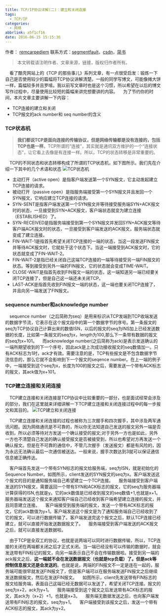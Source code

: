```yaml
---
title: TCP/IP协议详解(二)：建立和关闭连接
tags:
  - TCP/IP
categories:
  - 网络
abbrlink: a5f1cf16
date: 2016-06-15 15:15:36
---
```

作者： [remcarpediem](http://ztelur.github.io/)
联系方式：[segmentfault](https://segmentfault.com/u/remcarpediem)，[csdn](http://blog.csdn.net/u012422440)，[简书](http://www.jianshu.com/users/481d9f540fb9/latest_articles)
>本文转载请注明作者、文章来源，链接，版权归作者所有。

&emsp;看了酷壳网站上的《TCP 的那些事儿》系列文章，有一点很受启发：锻炼一下自己是否使用较少的篇幅将TCP协议讲解清楚。一般的同学写博文，可能像摊大饼一样，篇幅较多并且罗嗦。我以前写文章时也是这个习惯，所以希望在以后的博文写作过程中，尽量使用比较短的篇幅来讲完想要讲的内容。
&emsp;为了节约你的时间，本片文章主要讲解一下内容：

- TCP连接的建立和关闭
- TCP报文的ack number和 seq number的含义

### **TCP状态机**
> **我们都说TCP是面向连接的传输协议，但是网络传输都是没有连接的，包括TCP也是一样**。TCP所谓的“连接”，其实就是通讯双方维护的一个“连接状态”，让它看上去像是有连接一样。所以，TCP的状态转移是非常重要的。

&emsp;TCP的不同状态和状态转移构成了所谓的TCP状态机，如下图所示。我们先在介绍一下其中的几个术语和状态
![TCP状态机](http://7xrxif.com1.z0.glb.clouddn.com/20160615-TCP/IP-tcpfsm.png)
- 主动打开（active open）是指客户端发送第一个SYN报文，它主动发起建立TCP连接的请求。
- 被动打开（passive open）是指服务端接受第一个SYN报文并且发回一个SYN报文，它响应建立TCP连接的请求。
- SYN-SENT是指客户端发送第一个SYN报文并等待接受服务端SYN+ACK报文时的状态，一旦接受到SYN+ACK报文，客户端状态就变为建立连接（ESTABLISHED）了。
- SYN-RECEIVED是指服务端接受到第一个SYN报文并发回SYN+ACK报文等待客户端ACK报文时的状态，一旦接受到客户端发送的ACK报文，服务端状态就变成了建立连接。
- FIN-WAIT-1是指首先希望关闭TCP连接的一端的状态，当这一段发送FIN报文并等待ACK报文时，它就处于这个状态下。当这一端接受到ACK报文时，它的状态就变成了FIN-WAIT-2。
- FIN-WAIT-2是指已经关闭自己这端TCP连接的一端等待接受另一端FIN报文的状态。等到接受到另外一端的FIN报文，它的状态就会变成TIME-WAIT。
- CLOSE-WAIT是指首先收到FIN报文一端的状态，这一端知道另一端已经要关闭TCP连接了，但是自己这一端还未关闭TCP。
- LAST-ACK是指首先收到FIN报文一端的状态，这一端也要关闭TCP连接了，并且向另一端发送了FIN报文。
### **sequence number和acknowledge number**
&emsp;sequence number（之后简称为seq）是用来标识从TCP发端到TCP收端发送的数据字节流，它表示在这个报文段中的第一个数据字节的序号。第一条报文的seq为TCP协议自己计算出来的数值ISN，以后的报文的seq为INS加上已经发送数据的长度，比如第一条报文的seq为x，length为100,那么下一条带有数据的报文的seq为x+101。
&emsp;而acknowledge number(之后简称为ack)是表示发送确认的一端所期望收到的下一个序号，因此ack是上次成功接收报文的seq数值加一。只有ACK标志为1时，ack才有效。需要注意的是，TCP有些报文是不包含数据字节流信息的，那么它就不会影响到下一个报文的seqence number。在上一端的例子中，一端接受到这个seq为x，长度为100的报文之后，需要发送一个带有ACK标志的报文，其ack值为x+101。
### **TCP建立连接和关闭连接**
&emsp;TCP建立连接和关闭连接是TCP协议中比较重要的一部分，也是面试经常会涉及的部分，我们在这里就来详细讲解一下TCP建立连接和关闭连接过程中的每一步报文和其目的。
![TCP建立和关闭连接](http://7xrxif.com1.z0.glb.clouddn.com/20160615-TCP/IP-tcp.jpg)

&emsp;TCP建立连接和关闭连接的过程也被称为三次握手和四次握手，其中涉及两军通讯问题。因为网络通讯是不可靠的，所以你无法知道自己发送的报文另外一端是否收到，所以必须等待对方发送一个确认接受的报文;对于另外一方也是如此，另外一方也不清楚自己发送的确认接受报文是否被接受到，所以也希望对方再发送一个确认报文。但是在不可靠的通信中，不管几次握手（发送报文）都是有风险的，因为永远无法确认最后一次通信被送达。一般来说，握手次数达到3就可以保证通信信息被正确传达。

&emsp;客户端首先发送一个带有SYN标志的报文给服务端，seq为ISN，就是初始化的Sequence Number。如图所示，client发送的SYN报文的seq为x。客户端发送这个报文的目的是通知服务端自己希望建立一个TCP连接。
&emsp;服务端接受到客户端发送的SYN报文，需要返回一个带有SYN和ACK标志的报文，它的seq为服务器端计算获得的ISN,也就是y。它的ack数值是已经收到报文的seq数值+1,也就是x+1。服务器端发送这个报文来通知客户端自己已经收到客户端希望建立连接的报文，并且同意建立连接。
&emsp;客户端接受到服务端的报文，发送一个带有ACK标志的报文，它的ack数值为y+1。客户端发送这个报文是为了通知服务端自己已经收到了它的报文，可以进行数据传输了。客户端发送完这个报文之后，默认TCP连接已经建立，就可以直接开始发送数据报文了。
&emsp;服务端接受到客户端发送的ACK报文之后，就可以直接发送数据啦。


&emsp;由于TCP是全双工的协议，也就是说两端可以同时进行数据传输，所以，TCP连接的关闭在两端都关闭之后才正式关闭。当一端已经没有可以传输的数据时，就会发送带有FIN标记的报文，向另一端表示自己不会在传输数据啦。接受到另一端的ack报文之后，**这一端就不会在发送数据报文（也就是tcp负载）了。但是ack等控制信息报文还是会发送的**。也就是说，两端的FIN报文不一定是连在一起的，服务端可能很早就发送FIN报文了，但是客户端可以在服务端发送FIN报文之后继续发送数据报文，然后在发送FIN报文。
&emsp;如图所示，client先发送带有FIN标志的报文给服务端，表面自己这端已经无数据可以发送了，希望关闭TCP连接。报文的seq为x+2，ack为y+1。
&emsp;服务端接受到这个报文之后发送带有ACK标志的报文，其ack为（x+2）+1，也就是x+3。
&emsp;服务端无数据发送之后，也向客户端发送带有FIN标志的报文，seq为y+1。
&emsp;客户端接受到该报文之后，发送一个带有ACK标志的报文，其ack为y+2。


